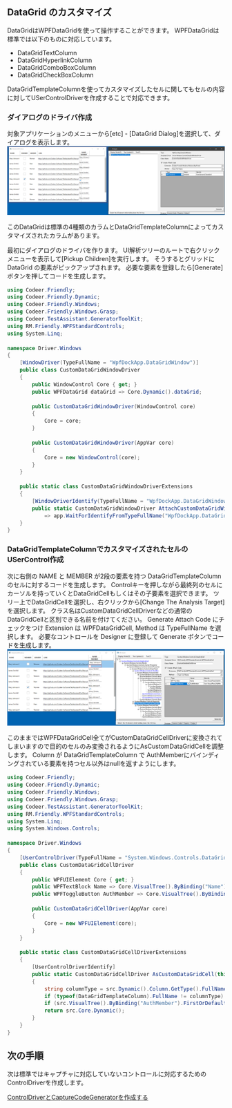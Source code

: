## DataGrid のカスタマイズ

DataGridはWPFDataGridを使って操作することができます。
WPFDataGridは標準では以下のものに対応しています。

- DataGridTextColumn
- DataGridHyperlinkColumn
- DataGridComboBoxColumn
- DataGridCheckBoxColumn

DataGridTemplateColumnを使ってカスタマイズしたセルに関してもセルの内容に対してUSerControlDriverを作成することで対応できます。

### ダイアログのドライバ作成
対象アプリケーションのメニューから[etc] - [DataGrid Dialog]を選択して、ダイアログを表示します。
![DataGridDriver.Analyze.png](../Img/DataGridDriver.Analyze.png)

このDataGridは標準の4種類のカラムとDataGridTemplateColumnによってカスタマイズされたカラムがあります。

最初にダイアログのドライバを作ります。
UI解析ツリーのルートで右クリックメニューを表示して[Pickup Children]を実行します。
そうするとグリッドに DataGrid の要素がピックアップされます。
必要な要素を登録したら[Generate]ボタンを押してコードを生成します。

```cs
using Codeer.Friendly;
using Codeer.Friendly.Dynamic;
using Codeer.Friendly.Windows;
using Codeer.Friendly.Windows.Grasp;
using Codeer.TestAssistant.GeneratorToolKit;
using RM.Friendly.WPFStandardControls;
using System.Linq;

namespace Driver.Windows
{
    [WindowDriver(TypeFullName = "WpfDockApp.DataGridWindow")]
    public class CustomDataGridWindowDriver
    {
        public WindowControl Core { get; }
        public WPFDataGrid dataGrid => Core.Dynamic().dataGrid; 

        public CustomDataGridWindowDriver(WindowControl core)
        {
            Core = core;
        }

        public CustomDataGridWindowDriver(AppVar core)
        {
            Core = new WindowControl(core);
        }
    }

    public static class CustomDataGridWindowDriverExtensions
    {
        [WindowDriverIdentify(TypeFullName = "WpfDockApp.DataGridWindow")]
        public static CustomDataGridWindowDriver AttachCustomDataGridWindow(this WindowsAppFriend app)
            => app.WaitForIdentifyFromTypeFullName("WpfDockApp.DataGridWindow").Dynamic();
    }
}
```

### DataGridTemplateColumnでカスタマイズされたセルのUSerControl作成
次に右側の NAME と MEMBER が2段の要素を持つ DataGridTemplateColumn のセルに対するコードを生成します。
Controlキーを押しながら最終列のセルにカーソルを持っていくとDataGridCellもしくはその子要素を選択できます。
ツリー上でDataGridCellを選択し、右クリックから[Change The Analysis Target]を選択します。
クラス名はCustomDataGridCellDriverなどの通常のDataGridCellと区別できる名前を付けてください。
Generate Attach Code にチェックをつけ Extension は WPFDataGridCell, Method は TypeFullName を選択します。
必要なコントロールを Designer に登録して Generate ボタンでコードを生成します。
![DataGridDriver.Form.png](../Img/DataGridDriver.Form.png)

このままではWPFDataGridCell全てがCustomDataGridCellDriverに変換されてしまいますので目的のセルのみ変換されるようにAsCustomDataGridCellを調整します。
Column が DataGridTemplateColumn で AuthMemberにバインディングされている要素を持つセル以外はnullを返すようにします。

```cs
using Codeer.Friendly;
using Codeer.Friendly.Dynamic;
using Codeer.Friendly.Windows;
using Codeer.Friendly.Windows.Grasp;
using Codeer.TestAssistant.GeneratorToolKit;
using RM.Friendly.WPFStandardControls;
using System.Linq;
using System.Windows.Controls;

namespace Driver.Windows
{
    [UserControlDriver(TypeFullName = "System.Windows.Controls.DataGridCell")]
    public class CustomDataGridCellDriver
    {
        public WPFUIElement Core { get; }
        public WPFTextBlock Name => Core.VisualTree().ByBinding("Name").Single().Dynamic(); 
        public WPFToggleButton AuthMember => Core.VisualTree().ByBinding("AuthMember").Single().Dynamic(); 

        public CustomDataGridCellDriver(AppVar core)
        {
            Core = new WPFUIElement(core);
        }
    }

    public static class CustomDataGridCellDriverExtensions
    {
        [UserControlDriverIdentify]
        public static CustomDataGridCellDriver AsCustomDataGridCell(this WPFDataGridCell src)
        {
            string columnType = src.Dynamic().Column.GetType().FullName;
            if (typeof(DataGridTemplateColumn).FullName != columnType) return null;
            if (src.VisualTree().ByBinding("AuthMember").FirstOrDefault() == null) return null;
            return src.Core.Dynamic();
        }
    }
}
```

## 次の手順

次は標準ではキャプチャに対応していないコントロールに対応するためのControlDriverを作成します。

[ControlDriverとCaptureCodeGeneratorを作成する](ControlDriver.md)
